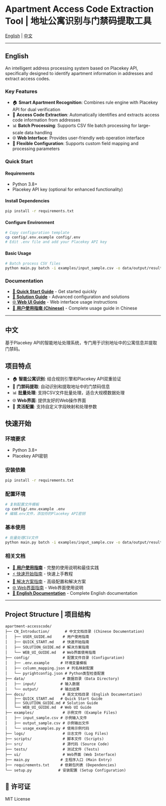 # Apartment Access Code Extraction Tool | 地址公寓识别与门禁码提取工具

[English](#english) | [中文](#中文)

---

## English

An intelligent address processing system based on Placekey API, specifically designed to identify apartment information in addresses and extract access codes.

### Key Features

- 🏠 **Smart Apartment Recognition**: Combines rule engine with Placekey API for dual verification
- 🔑 **Access Code Extraction**: Automatically identifies and extracts access code information from addresses
- 📊 **Batch Processing**: Supports CSV file batch processing for large-scale data handling
- 🌐 **Web Interface**: Provides user-friendly web operation interface
- 🔧 **Flexible Configuration**: Supports custom field mapping and processing parameters

### Quick Start

#### Requirements
- Python 3.8+
- Placekey API key (optional for enhanced functionality)

#### Install Dependencies
```bash
pip install -r requirements.txt
```

#### Configure Environment
```bash
# Copy configuration template
cp config/.env.example config/.env
# Edit .env file and add your Placekey API key
```

#### Basic Usage
```bash
# Batch process CSV files
python main.py batch -i examples/input_sample.csv -o data/output/result.csv
```

### Documentation

- [📖 **Quick Start Guide**](docs/QUICK_START.md) - Get started quickly
- [🔧 **Solution Guide**](docs/SOLUTION_GUIDE.md) - Advanced configuration and solutions
- [🌐 **Web UI Guide**](docs/WEB_UI_GUIDE.md) - Web interface usage instructions
- [👤 **用户使用指南 (Chinese)**](CN_Introduction/USER_GUIDE.md) - Complete usage guide in Chinese

---

## 中文

基于Placekey API的智能地址处理系统，专门用于识别地址中的公寓信息并提取门禁码。

## 项目特点

- 🏠 **智能公寓识别**: 结合规则引擎和Placekey API双重验证
- 🔑 **门禁码提取**: 自动识别和提取地址中的门禁码信息
- 📊 **批量处理**: 支持CSV文件批量处理，适合大规模数据处理
- 🌐 **Web界面**: 提供友好的Web操作界面
- 🔧 **灵活配置**: 支持自定义字段映射和处理参数

## 快速开始

### 环境要求
- Python 3.8+
- Placekey API密钥

### 安装依赖
```bash
pip install -r requirements.txt
```

### 配置环境
```bash
# 复制配置文件模板
cp config/.env.example .env
# 编辑.env文件，添加你的Placekey API密钥
```

### 基本使用
```bash
# 批量处理CSV文件
python main.py batch -i examples/input_sample.csv -o data/output/result.csv
```

### 相关文档

- [👤 **用户使用指南**](CN_Introduction/USER_GUIDE.md) - 完整的使用说明和最佳实践
- [⚡ 快速开始指南](CN_Introduction/QUICK_START.md) - 快速上手教程
- [🔧 解决方案指南](CN_Introduction/SOLUTION_GUIDE.md) - 高级配置和解决方案
- [🌐 Web界面指南](CN_Introduction/WEB_UI_GUIDE.md) - Web界面使用说明
- [📖 **English Documentation**](docs/) - Complete English documentation

---

## Project Structure | 项目结构

```
apartment-accesscode/
├── CN_Introduction/       # 中文文档目录 (Chinese Documentation)
│   ├── USER_GUIDE.md     # 用户使用指南
│   ├── QUICK_START.md    # 快速开始指南
│   ├── SOLUTION_GUIDE.md # 解决方案指南
│   └── WEB_UI_GUIDE.md   # Web界面使用指南
├── config/               # 配置文件目录 (Configuration)
│   ├── .env.example     # 环境变量模板
│   ├── column_mapping.json # 列名映射配置
│   └── pyrightconfig.json # Python类型检查配置
├── data/                 # 数据目录 (Data Directory)
│   ├── input/           # 输入数据
│   └── output/          # 输出结果
├── docs/                 # 英文文档目录 (English Documentation)
│   ├── QUICK_START.md   # Quick Start Guide
│   ├── SOLUTION_GUIDE.md # Solution Guide
│   └── WEB_UI_GUIDE.md  # Web UI Guide
├── examples/             # 示例文件 (Example Files)
│   ├── input_sample.csv # 示例输入文件
│   ├── output_sample.csv # 示例输出文件
│   └── usage_examples.py # 使用示例代码
├── logs/                 # 日志文件 (Log Files)
├── scripts/              # 脚本文件 (Scripts)
├── src/                  # 源代码 (Source Code)
├── tests/                # 测试文件 (Tests)
├── ui/                   # Web界面 (Web Interface)
├── main.py              # 主程序入口 (Main Entry)
├── requirements.txt     # 依赖包列表 (Dependencies)
└── setup.py            # 安装配置 (Setup Configuration)
```

## 📄 许可证

MIT License